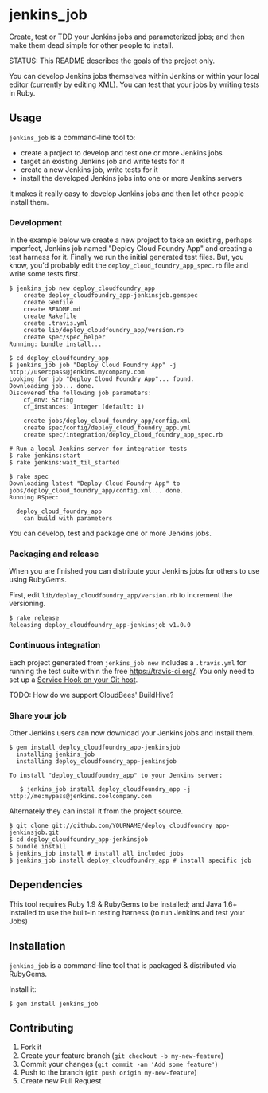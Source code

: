 # jenkins_job

Create, test or TDD your Jenkins jobs and parameterized jobs; and then make them dead simple for other people to install.

STATUS: This README describes the goals of the project only.

You can develop Jenkins jobs themselves within Jenkins or within your local editor (currently by editing XML). You can test that your jobs by writing tests in Ruby.

## Usage

`jenkins_job` is a command-line tool to:

* create a project to develop and test one or more Jenkins jobs
* target an existing Jenkins job and write tests for it
* create a new Jenkins job, write tests for it
* install the developed Jenkins jobs into one or more Jenkins servers

It makes it really easy to develop Jenkins jobs and then let other people install them.

### Development

In the example below we create a new project to take an existing, perhaps imperfect, Jenkins job named "Deploy Cloud Foundry App" and creating a test harness for it. Finally we run the initial generated test files. But, you know, you'd probably edit the `deploy_cloud_foundry_app_spec.rb` file and write some tests first.

```
$ jenkins_job new deploy_cloudfoundry_app
    create deploy_cloudfoundry_app-jenkinsjob.gemspec
    create Gemfile
    create README.md
    create Rakefile
    create .travis.yml
    create lib/deploy_cloudfoundry_app/version.rb
    create spec/spec_helper
Running: bundle install...

$ cd deploy_cloudfoundry_app
$ jenkins_job job "Deploy Cloud Foundry App" -j http://user:pass@jenkins.mycompany.com
Looking for job "Deploy Cloud Foundry App"... found.
Downloading job... done.
Discovered the following job parameters:
    cf_env: String
    cf_instances: Integer (default: 1)

    create jobs/deploy_cloud_foundry_app/config.xml
    create spec/config/deploy_cloud_foundry_app.yml
    create spec/integration/deploy_cloud_foundry_app_spec.rb

# Run a local Jenkins server for integration tests
$ rake jenkins:start
$ rake jenkins:wait_til_started

$ rake spec
Downloading latest "Deploy Cloud Foundry App" to jobs/deploy_cloud_foundry_app/config.xml... done.
Running RSpec:

  deploy_cloud_foundry_app
    can build with parameters
```

You can develop, test and package one or more Jenkins jobs.

### Packaging and release

When you are finished you can distribute your Jenkins jobs for others to use using RubyGems.

First, edit `lib/deploy_cloudfoundry_app/version.rb` to increment the versioning.

```
$ rake release
Releasing deploy_cloudfoundry_app-jenkinsjob v1.0.0
```

### Continuous integration

Each project generated from `jenkins_job new` includes a `.travis.yml` for running the test suite within the free https://travis-ci.org/. You only need to set up a [Service Hook on your Git host](http://about.travis-ci.org/docs/user/getting-started/#Step-two%3A-Activate-GitHub-Service-Hook "Travis CI: Getting started").

TODO: How do we support CloudBees' BuildHive?

### Share your job

Other Jenkins users can now download your Jenkins jobs and install them.

```
$ gem install deploy_cloudfoundry_app-jenkinsjob
  installing jenkins_job
  installing deploy_cloudfoundry_app-jenkinsjob

To install "deploy_cloudfoundry_app" to your Jenkins server:

   $ jenkins_job install deploy_cloudfoundry_app -j http://me:mypass@jenkins.coolcompany.com
```

Alternately they can install it from the project source.

```
$ git clone git://github.com/YOURNAME/deploy_cloudfoundry_app-jenkinsjob.git
$ cd deploy_cloudfoundry_app-jenkinsjob
$ bundle install
$ jenkins_job install # install all included jobs
$ jenkins_job install deploy_cloudfoundry_app # install specific job
```

## Dependencies

This tool requires Ruby 1.9 & RubyGems to be installed; and Java 1.6+ installed to use the built-in testing harness (to run Jenkins and test your Jobs)

## Installation

`jenkins_job` is a command-line tool that is packaged & distributed via RubyGems.

Install it:

```
$ gem install jenkins_job
```

## Contributing

1. Fork it
2. Create your feature branch (`git checkout -b my-new-feature`)
3. Commit your changes (`git commit -am 'Add some feature'`)
4. Push to the branch (`git push origin my-new-feature`)
5. Create new Pull Request
